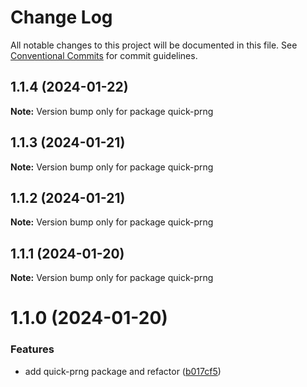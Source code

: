 # Change Log

All notable changes to this project will be documented in this file.
See [Conventional Commits](https://conventionalcommits.org) for commit guidelines.

## 1.1.4 (2024-01-22)

**Note:** Version bump only for package quick-prng

## 1.1.3 (2024-01-21)

**Note:** Version bump only for package quick-prng

## 1.1.2 (2024-01-21)

**Note:** Version bump only for package quick-prng

## 1.1.1 (2024-01-20)

**Note:** Version bump only for package quick-prng

# 1.1.0 (2024-01-20)

### Features

- add quick-prng package and refactor ([b017cf5](https://github.com/lokesh-coder/quick-prng/commit/b017cf52dc65387bf44b901e61c46ae02c69ff25))
